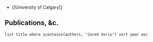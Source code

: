 - [[University of Calgary]]
## Publications, &c.
```dataview
list title where icontains(authors, "Jared Voris") sort year asc
```